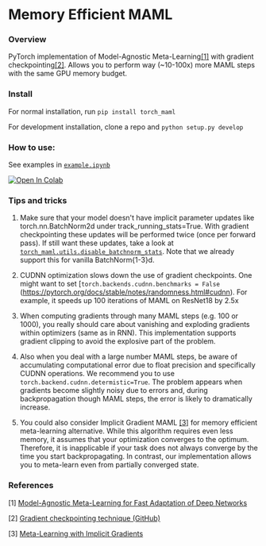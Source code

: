 # Memory Efficient MAML

### Overview

PyTorch implementation of Model-Agnostic Meta-Learning[[1]](#references) with 
 gradient checkpointing[[2]](#references). Allows you to perform way (~10-100x) more
 MAML steps with the same GPU memory budget. 


### Install

For normal installation, run
```pip install torch_maml```

For development installation, clone a repo and
```python setup.py develop```


### How to use:
See examples in [```example.ipynb```](./example.ipynb)

[![Open In Colab](https://colab.research.google.com/assets/colab-badge.svg)](https://colab.research.google.com/github/dbaranchuk/memory-efficient-maml/blob/master/example.ipynb)


### Tips and tricks
1) Make sure that your model doesn't have implicit parameter updates like 
torch.nn.BatchNorm2d under track_running_stats=True. With gradient checkpointing
 these updates will be performed twice (once per forward pass). If still want these
 updates, take a look at [```torch_maml.utils.disable_batchnorm_stats```](torch_maml/utils.py#L86-L101).
 Note that we already support this for vanilla BatchNorm{1-3}d.

2) CUDNN optimization slows down the use of gradient checkpoints. 
One might want to set [```torch.backends.cudnn.benchmarks = False``` (https://pytorch.org/docs/stable/notes/randomness.html#cudnn). 
For example, it speeds up 100 iterations of MAML on ResNet18 by 2.5x

3) When computing gradients through many MAML steps (e.g. 100 or 1000),
you really should care about vanishing and exploding gradients within
optimizers (same as in RNN). This implementation supports gradient clipping 
to avoid the explosive part of the problem.

4) Also when you deal with a large number MAML steps, be aware of 
accumulating computational error due to float precision and specifically
CUDNN operations. We recommend you to use 
```torch.backend.cudnn.determistic=True```. The problem appears when
gradients become slightly noisy due to errors and, 
during backpropagation though MAML steps, the error is likely to 
dramatically increase.  

5) You could also consider Implicit Gradient MAML [[3]](#references) for memory efficient meta-learning alternative. While this algorithm requires even less memory, it assumes that your optimization converges to the optimum. Therefore, it is inapplicable if your task does not always converge by the time you start backpropagating. In contrast, our implementation allows you to meta-learn even from partially converged state. 
 
### References

[1] [Model-Agnostic Meta-Learning for Fast Adaptation of Deep Networks](http://proceedings.mlr.press/v70/finn17a/finn17a.pdf)

[2] [Gradient checkpointing technique (GitHub)](https://github.com/cybertronai/gradient-checkpointing)

[3] [Meta-Learning with Implicit Gradients](https://arxiv.org/pdf/1909.04630.pdf)

